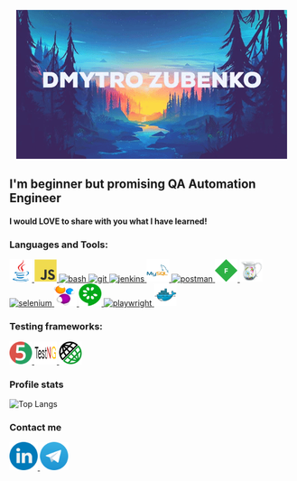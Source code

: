 <p align="center">
  <img src="https://github.com/dima123493/dima123493/blob/main/assets/giphy.gif" alt="animated" />
</p>

## I'm beginner but promising QA Automation Engineer

#### I would LOVE to share with you what I have learned!

<h3 align="left">Languages and Tools:</h3>
<p align="left"> 
<a href="https://www.java.com" target="_blank" rel="noreferrer"> <img src="https://raw.githubusercontent.com/devicons/devicon/master/icons/java/java-original.svg" alt="java" width="40" height="40"/> </a> 
<a href="https://developer.mozilla.org/en-US/docs/Web/JavaScript" target="_blank" rel="noreferrer"> <img src="https://raw.githubusercontent.com/devicons/devicon/master/icons/javascript/javascript-original.svg" alt="javascript" width="40" height="40"/> </a> 
<a href="https://www.gnu.org/software/bash/" target="_blank" rel="noreferrer">
<img src="https://www.vectorlogo.zone/logos/gnu_bash/gnu_bash-icon.svg" alt="bash" width="40" height="40"/> </a> 
<a href="https://git-scm.com/" target="_blank" rel="noreferrer"> <img src="https://www.vectorlogo.zone/logos/git-scm/git-scm-icon.svg" alt="git" width="40" height="40"/> </a> 
<a href="https://www.jenkins.io" target="_blank" rel="noreferrer"> <img src="https://www.vectorlogo.zone/logos/jenkins/jenkins-icon.svg" alt="jenkins" width="40" height="40"/> </a> 
<a href="https://www.mysql.com/" target="_blank" rel="noreferrer"> <img src="https://raw.githubusercontent.com/devicons/devicon/master/icons/mysql/mysql-original-wordmark.svg" alt="mysql" width="40" height="40"/> </a> 
<a href="https://postman.com" target="_blank" rel="noreferrer"> <img src="https://www.vectorlogo.zone/logos/getpostman/getpostman-icon.svg" alt="postman" width="40" height="40"/> </a> 
<a href="https://www.telerik.com/fiddler" target="_blank" rel="noreferrer"> <img src="https://github.com/dima123493/dima123493/blob/main/assets/Fiddler-Classic-Icon.png" alt="fiddler" width="40" height="40"/> </a> 
<a href="https://www.charlesproxy.com" target="_blank" rel="noreferrer"> <img src="https://github.com/dima123493/dima123493/blob/main/assets/charlesproxy%20logo.png" alt="Charles Proxy" width="40" height="40"/> </a> 
<a href="https://www.selenium.dev" target="_blank" rel="noreferrer"> <img src="https://raw.githubusercontent.com/detain/svg-logos/780f25886640cef088af994181646db2f6b1a3f8/svg/selenium-logo.svg" alt="selenium" width="40" height="40"/> </a>
<a href="https://selenide.org" target="_blank" rel="noreferrer"> <img src="https://github.com/dima123493/dima123493/blob/main/assets/selenide%20logo.png" alt="selenide" width="40" height="40"/> </a>
<a href="https://cucumber.io" target="_blank" rel="noreferrer"> <img src="https://github.com/dima123493/dima123493/blob/main/assets/cucumber-logo.png" alt="cucumber" width="40" height="40"/> </a>
<a href="https://playwright.dev" target="_blank" rel="noreferrer"> <img src="https://raw.githubusercontent.com/bestofjs/bestofjs-webui/f2c2676e7e96c1a796109ff18534bd116eef009f/public/logos/playwright.svg" alt="playwright" width="40" height="40"/> </a>
<a href="https://www.docker.com/" target="_blank" rel="noreferrer"> <img src="https://raw.githubusercontent.com/devicons/devicon/1119b9f84c0290e0f0b38982099a2bd027a48bf1/icons/docker/docker-original.svg" alt="docker" width="40" height="40"/> </a>
</p>

<h3 align="left">Testing frameworks:</h3>
<p align="left"> 
<a href="https://junit.org/junit5/" target="_blank" rel="noreferrer"> <img src="https://github.com/dima123493/dima123493/blob/main/assets/junit-5-logo.png" alt="JUnit5" width="40" height="40"/> </a>
<a href="https://testng.org" target="_blank" rel="noreferrer"> <img src="https://github.com/dima123493/dima123493/blob/main/assets/testNG%20logo.png" alt="TestNG" width="40" height="40"/> </a>
<a href="https://rest-assured.io" target="_blank" rel="noreferrer"> <img src="https://github.com/dima123493/dima123493/blob/main/assets/rest-assured%20logo.png" alt="Rest-Assured" width="40" height="40"/> </a>
</p>

### Profile stats
![Top Langs](https://github-readme-stats.vercel.app/api/top-langs/?username=dima123493&layout=compact)

### Contact me
<div id="contacts">
  <a href="https://www.linkedin.com/in/dmytrozubenko/">
    <img src="assets/linkedIn logo.png" width="50" height="50" alt="LinkedIn"/>
  </a>
  <a href="https://t.me/dmytro_zubenko">
    <img src="assets/telegram logo.png" width="50" height="50" alt="Telegram"/>
  </a>
</div>
